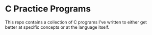 # C Practice Programs
This repo contains a collection of C programs I've written to either get better at specific concepts or at the language itself.
